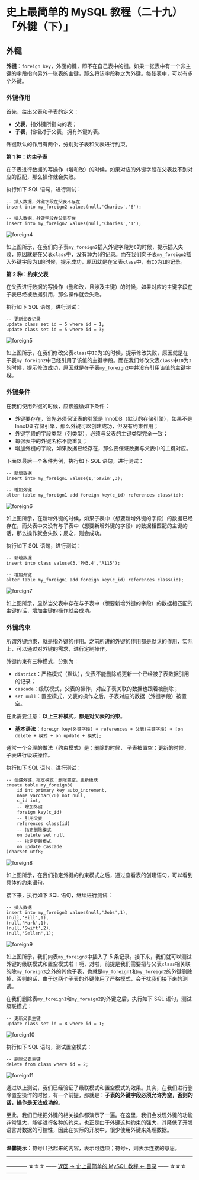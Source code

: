# 史上最简单的 MySQL 教程（二十九）「外键（下）」

## 外键

**外键**：`foreign key`，外面的键，即不在自己表中的键。如果一张表中有一个非主键的字段指向另外一张表的主键，那么将该字段称之为外键。每张表中，可以有多个外键。

### 外键作用

首先，给出父表和子表的定义：

 - **父表**，指外键所指向的表；
 - **子表**，指相对于父表，拥有外键的表。

外键默认的作用有两个，分别对子表和父表进行约束。

**第 1 种：约束子表**

在子表进行数据的写操作（增和改）的时候，如果对应的外键字段在父表找不到对应的匹配，那么操作就会失败。

执行如下 SQL 语句，进行测试：

```
-- 插入数据，外键字段在父表不存在
insert into my_foreign2 values(null,'Charies','6'); 

-- 插入数据，外键字段在父表存在
insert into my_foreign2 values(null,'Charies','1'); 
```

![foreign4](http://img.blog.csdn.net/20170820105124647)

如上图所示，在我们向子表`my_foreign2`插入外键字段为`6`的时候，提示插入失败，原因就是在父表`class`中，没有`ID`为`6`的记录。而在我们向子表`my_foreign2`插入外键字段为`1`的时候，提示成功，原因就是在父表`class`中，有`ID`为`1`的记录。

**第 2 种：约束父表**

在父表进行数据的写操作（删和改，且涉及主键）的时候，如果对应的主键字段在子表已经被数据引用，那么操作就会失败。

执行如下 SQL 语句，进行测试：

```
-- 更新父表记录
update class set id = 5 where id = 1;
update class set id = 5 where id = 3;
```

![foreign5](http://img.blog.csdn.net/20170820110130835)

如上图所示，在我们修改父表`class`中`ID`为`1`的时候，提示修改失败，原因就是在子表`my_foreign2`中已经引用了该值的主键字段。而在我们修改父表`class`中`ID`为`3`的时候，提示修改成功，原因就是在子表`my_foreign2`中并没有引用该值的主键字段。

### 外键条件

在我们使用外键的时候，应该遵循如下条件：

- 外键要存在，首先必须保证表的引擎是 InnoDB（默认的存储引擎），如果不是 InnoDB 存储引擎，那么外键可以创建成功，但没有约束作用；
- 外键字段的字段类型（列类型），必须与父表的主键类型完全一致；
- 每张表中的外键名称不能重复；
- 增加外键的字段，如果数据已经存在，那么要保证数据与父表中的主键对应。

下面以最后一个条件为例，执行如下 SQL 语句，进行测试：

```
-- 新增数据
insert into my_foreign1 valuse(1,'Gavin',3);

-- 增加外键
alter table my_foreign1 add foreign key(c_id) references class(id);
```

![foreign6](http://img.blog.csdn.net/20170820112819179)

如上图所示，在新增外键的时候，如果子表中（想要新增外键的字段）的数据已经存在，而父表中又没有与子表中（想要新增外键的字段）的数据相匹配的主键的话，那么操作就会失败；反之，则会成功。

执行如下 SQL 语句，进行测试：

```
-- 新增数据
insert into class valuse(3,'PM3.4','A115');

-- 增加外键
alter table my_foreign1 add foreign key(c_id) references class(id);
```

![foreign7](http://img.blog.csdn.net/20170820113638418)

如上图所示，显然当父表中存在与子表中（想要新增外键的字段）的数据相匹配的主键的话，增加主键的操作就会成功。

### 外键约束

所谓外键约束，就是指外键的作用。之前所讲的外键的作用都是默认的作用，实际上，可以通过对外键的需求，进行定制操作。

外键约束有三种模式，分别为：

 - `district`：严格模式（默认），父表不能删除或更新一个已经被子表数据引用的记录；
 - `cascade`：级联模式，父表的操作，对应子表关联的数据也跟着被删除；
 - `set null`：置空模式，父表的操作之后，子表对应的数据（外键字段）被置空。

在此需要注意：**以上三种模式，都是对父表的约束**。

 - **基本语法**：`foreign key(外键字段) + references + 父表(主键字段) + [on delete + 模式 + on update + 模式];`

通常一个合理的做法（约束模式）是：删除的时候，	子表被置空；更新的时候，子表进行级联操作。

执行如下 SQL 语句，进行测试：

```
-- 创建外键，指定模式：删除置空，更新级联
create table my_foreign3(
	id int primary key auto_increment,
	name varchar(20) not null,
	c_id int,
	-- 增加外键
	foreign key(c_id)
	-- 引用父表
	references class(id)
	-- 指定删除模式
	on delete set null
	-- 指定更新模式
	on update cascade
)charset utf8;
```

![foreign8](http://img.blog.csdn.net/20170820122712734)

如上图所示，在我们指定外键的约束模式之后，通过查看表的创建语句，可以看到具体的约束语句。

接下来，执行如下 SQL 语句，继续进行测试：

```
-- 插入数据
insert into my_foreign3 values(null,'Jobs',1),
(null,'Bill',1),
(null,'Mark',1),
(null,'Swift',2),
(null,'Sellen',1);
```
![foreign9](http://img.blog.csdn.net/20170820123421517)

如上图所示，我们向表`my_foreign3`中插入了 5 条记录。接下来，我们就可以测试外键的级联模式和置空模式啦！呃，对啦，前提是我们需要把与父表`class`相关联的除`my_foreign3`之外的其他子表，也就是`my_foreign1`和`my_foreign2`的外键删除掉，否则的话，由于这两个子表的外键使用了严格模式，会干扰我们接下来的测试。

在我们删除表`my_foreign1`和`my_foreign2`的外键之后，执行如下 SQL 语句，测试级联模式：

```
-- 更新父表主键
update class set id = 8 where id = 1;
```

![foreign10](http://img.blog.csdn.net/20170820124603611)

执行如下 SQL 语句，测试置空模式：

```
-- 删除父表主键
delete from class where id = 2;
```

![foreign11](http://img.blog.csdn.net/20170820124914320)

通过以上测试，我们已经验证了级联模式和置空模式的效果。其实，在我们进行删除置空操作的时候，有一个前提，那就是：**子表的外键字段必须允许为空，否则的话，操作是无法成功的**。	

至此，我们已经把外键的相关操作都演示了一遍。在这里，我们会发现外键的功能非常强大，能够进行各种的约束，也正是由于外键这种约束的强大，其降低了开发语言对数据的可控性，因此在实际的开发中，很少使用外键来处理数据。



----------

**温馨提示**：符号`[]`括起来的内容，表示可选项；符号`+`，则表示连接的意思。


----------
———— ☆☆☆ —— [返回 -> 史上最简单的 MySQL 教程 <- 目录](https://github.com/guobinhit/mysql-tutorial/blob/master/README.md) —— ☆☆☆ ————
